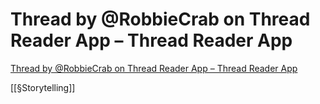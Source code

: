 # Thread by @RobbieCrab on Thread Reader App – Thread Reader App
[Thread by @RobbieCrab on Thread Reader App – Thread Reader App](https://threadreaderapp.com/thread/1475875949682036740.html)

[[§Storytelling]]

<!-- #Readable -->

<!-- {BearID:D96DCDEF-E23B-4271-86C5-682AEAE97489-77888-000003A978A57DF5} -->
